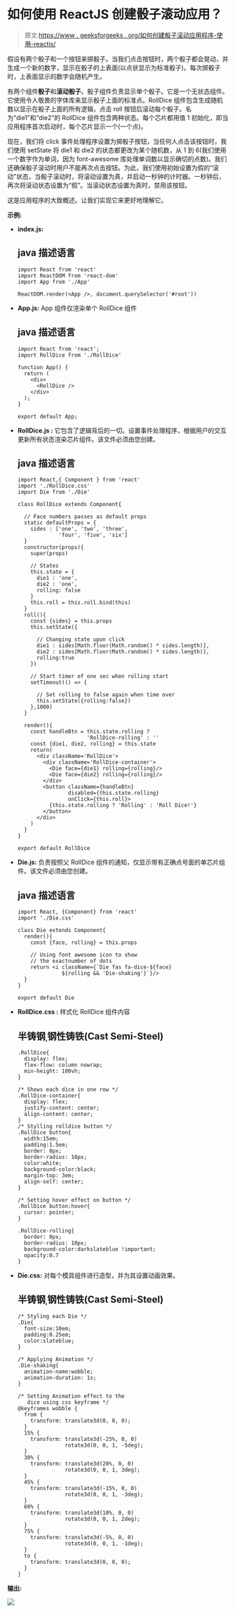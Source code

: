 # 如何使用 ReactJS 创建骰子滚动应用？

> 原文:[https://www . geeksforgeeks . org/如何创建骰子滚动应用程序-使用-reactjs/](https://www.geeksforgeeks.org/how-to-create-a-dice-rolling-app-using-reactjs/)

假设有两个骰子和一个按钮来掷骰子。当我们点击按钮时，两个骰子都会晃动，并生成一个新的数字，显示在骰子的上表面(以点状显示为标准骰子)。每次掷骰子时，上表面显示的数字会随机产生。

有两个组件**骰子**和**滚动骰子**。骰子组件负责显示单个骰子。它是一个无状态组件。它使用令人敬畏的字体库来显示骰子上面的标准点。RollDice 组件包含生成随机数以显示在骰子上面的所有逻辑，点击 roll 按钮后滚动每个骰子。名为“die1”和“die2”的 RollDice 组件包含两种状态。每个芯片都用值 1 初始化，即当应用程序首次启动时，每个芯片显示一个(一个点)。

现在，我们将 click 事件处理程序设置为掷骰子按钮，当任何人点击该按钮时，我们使用 setState 将 die1 和 die2 的状态都更改为某个随机数，从 1 到 6(我们使用一个数字作为单词，因为 font-awesome 库处理单词数以显示确切的点数)。我们还确保骰子滚动时用户不能再次点击按钮。为此，我们使用初始设置为假的“滚动”状态，当骰子滚动时，将滚动设置为真，并启动一秒钟的计时器。一秒钟后，再次将滚动状态设置为“假”。当滚动状态设置为真时，禁用该按钮。

这是应用程序的大致概述。让我们实现它来更好地理解它。

**示例:**

*   **index.js:**

    ## java 描述语言

    ```
    import React from 'react'
    import ReactDOM from 'react-dom'
    import App from './App'

    ReactDOM.render(<App />, document.querySelector('#root'))
    ```

*   **App.js:** App 组件仅渲染单个 RollDice 组件

    ## java 描述语言

    ```
    import React from 'react';
    import RollDice from './RollDice'

    function App() {
      return (
        <div>
          <RollDice />
        </div>
      );
    }

    export default App;
    ```

*   **RollDice.js :** 它包含了逻辑背后的一切。设置事件处理程序，根据用户的交互更新所有状态渲染芯片组件。该文件必须由您创建。

    ## java 描述语言

    ```
    import React,{ Component } from 'react'
    import './RollDice.css'
    import Die from './Die'

    class RollDice extends Component{

      // Face numbers passes as default props
      static defaultProps = {
        sides : ['one', 'two', 'three', 
                 'four', 'five', 'six']
      }
      constructor(props){
        super(props)

        // States
        this.state = {
          die1 : 'one',
          die2 : 'one',
          rolling: false
        }
        this.roll = this.roll.bind(this)
      }
      roll(){
        const {sides} = this.props
        this.setState({

          // Changing state upon click
          die1 : sides[Math.floor(Math.random() * sides.length)],
          die2 : sides[Math.floor(Math.random() * sides.length)],
          rolling:true
        })

        // Start timer of one sec when rolling start
        setTimeout(() => {

          // Set rolling to false again when time over
          this.setState({rolling:false})
        },1000)
      }

      render(){
        const handleBtn = this.state.rolling ? 
                          'RollDice-rolling' : ''
        const {die1, die2, rolling} = this.state
        return(
          <div className='RollDice'>
            <div className='RollDice-container'>
              <Die face={die1} rolling={rolling}/>
              <Die face={die2} rolling={rolling}/>
            </div>
            <button className={handleBtn}
                    disabled={this.state.rolling} 
                    onClick={this.roll}>
              {this.state.rolling ? 'Rolling' : 'Roll Dice!'}
            </button>
          </div>
        )
      }
    }

    export default RollDice
    ```

*   **Die.js:** 负责按照父 RollDice 组件的通知，仅显示带有正确点号面的单芯片组件。该文件必须由您创建。

    ## java 描述语言

    ```
    import React, {Component} from 'react'
    import './Die.css'

    class Die extends Component{
      render(){
        const {face, rolling} = this.props

        // Using font awesome icon to show 
        // the exactnumber of dots
        return <i className={`Die fas fa-dice-${face}
                  ${rolling && 'Die-shaking'}`}/>
      }
    }

    export default Die
    ```

*   **RollDice.css :** 样式化 RollDice 组件内容

    ## 半铸钢ˌ钢性铸铁(Cast Semi-Steel)

    ```
    .RollDice{
      display: flex;
      flex-flow: column nowrap;
      min-height: 100vh;
    }

    /* Shows each dice in one row */
    .RollDice-container{
      display: flex;
      justify-content: center;
      align-content: center;
    }
    /* Stylling rolldice button */
    .RollDice button{
      width:15em;
      padding:1.5em;
      border: 0px;
      border-radius: 10px;
      color:white;
      background-color:black;
      margin-top: 3em;
      align-self: center;
    }

    /* Setting hover effect on button */
    .RollDice button:hover{
      cursor: pointer;
    }

    .RollDice-rolling{
      border: 0px;
      border-radius: 10px;
      background-color:darkslateblue !important;
      opacity:0.7
    }
    ```

*   **Die.css:** 对每个模具组件进行造型，并为其设置动画效果。

    ## 半铸钢ˌ钢性铸铁(Cast Semi-Steel)

    ```
    /* Styling each Die */
    .Die{
      font-size:10em;
      padding:0.25em;
      color:slateblue;
    }

    /* Applying Animation */
    .Die-shaking{
      animation-name:wobble;
      animation-duration: 1s;
    }

    /* Setting Animation effect to the 
       dice using css keyframe */
    @keyframes wobble {
      from {
        transform: translate3d(0, 0, 0);
      }
      15% {
        transform: translate3d(-25%, 0, 0) 
                   rotate3d(0, 0, 1, -5deg);
      }
      30% {
        transform: translate3d(20%, 0, 0) 
                   rotate3d(0, 0, 1, 3deg);
      }
      45% {
        transform: translate3d(-15%, 0, 0)
                   rotate3d(0, 0, 1, -3deg);
      }
      60% {
        transform: translate3d(10%, 0, 0) 
                   rotate3d(0, 0, 1, 2deg);
      }
      75% {
        transform: translate3d(-5%, 0, 0) 
                   rotate3d(0, 0, 1, -1deg);
      }
      to {
        transform: translate3d(0, 0, 0);
      }
    }
    ```

**输出:**

![](img/75f55c239d8db04670db52d3f12810be.png)
